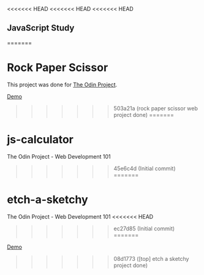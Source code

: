 <<<<<<< HEAD
<<<<<<< HEAD
<<<<<<< HEAD
## JavaScript Study

=======
# Rock Paper Scissor

This project was done for [The Odin Project](https://www.theodinproject.com).

[Demo](http://jioneeu.com/toy-projects/rock-paper-scissor/src)
>>>>>>> 503a21a (rock paper scissor web project done)
=======
# js-calculator
The Odin Project - Web Development 101
>>>>>>> 45e6c4d (Initial commit)
=======
# etch-a-sketchy
The Odin Project - Web Development 101
<<<<<<< HEAD
>>>>>>> ec27d85 (Initial commit)
=======

[Demo](http://jioneeu.com/toy-projects/etch-a-sketchy/src)
>>>>>>> 08d1773 ([top] etch a sketchy project done)
